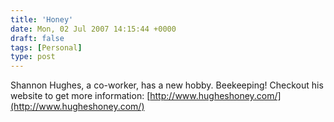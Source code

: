 ```yaml
---
title: 'Honey'
date: Mon, 02 Jul 2007 14:15:44 +0000
draft: false
tags: [Personal]
type: post
---
```


Shannon Hughes, a co-worker, has a new hobby. Beekeeping! Checkout his website to get more information: [http://www.hugheshoney.com/](http://www.hugheshoney.com/)